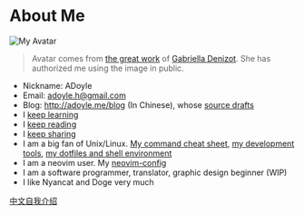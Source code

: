 # About Me

 ![My Avatar](https://avatars2.githubusercontent.com/u/1998490?v=3&s=120)
> Avatar comes from [the great work][] of [Gabriella Denizot][]. She has authorized me using the image in public.

- Nickname: ADoyle
- Email: adoyle.h@gmail.com
- Blog: http://adoyle.me/blog (In Chinese), whose [source drafts](https://github.com/adoyle-h/blog)
- I [keep learning](https://github.com/adoyle-h/Today-I-Learned)
- I [keep reading](https://github.com/adoyle-h/What-I-Read)
- I [keep sharing](https://github.com/adoyle-h/Presentations)
- I am a big fan of Unix/Linux. [My command cheat sheet](https://github.com/adoyle-h/my-command-cheat), [my development tools](https://github.com/adoyle-h/my-development-tools), [my dotfiles and shell environment](https://github.com/adoyle-h/dotfiles)
- I am a neovim user. My [neovim-config](https://github.com/adoyle-h/neovim-config)
- I am a software programmer, translator, graphic design beginner (WIP)
- I like Nyancat and Doge very much

[中文自我介绍](http://adoyle.me/blog/about/)


<!-- links -->

[the great work]: http://simpledesktops.com/browse/desktops/2010/aug/19/classy
[Gabriella Denizot]: http://gabrielladenizot.com/
